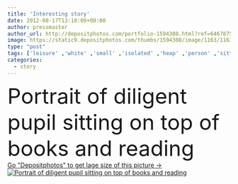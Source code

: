 ```yaml
---
title: 'Interesting story'
date: 2012-08-17T13:10:09+00:00
author: pressmaster
author_url: http://depositphotos.com/portfolio-1594308.html?ref=64678756
image: https://static9.depositphotos.com/thumbs/1594308/image/1163/11634801/api_thumb_450.jpg?forcejpeg=true
type: "post"
tags: ['leisure' ,'white' ,'small' ,'isolated' ,'heap' ,'person' ,'sitting' ,'people' ,'portrait' ,'cute' ,'child' ,'youth' ,'stack' ,'boy' ,'childhood' ,'children' ,'preschool' ,'kid' ,'Wisdom' ,'elementary' ,'preschooler' ,'schoolchildren' ,'reading' ,'book' ,'education' ,'homework' ,'schoolboy' ,'learn' ,'library' ,'literature' ,'top' ,'study' ,'clever' ,'casual' ,'assignment' ,'serious' ,'handsome' ,'pile' ,'books' ,'reader' ,'schoolchild' ,'isolation' ,'knowledge' ,'primary' ,'story' ,'intelligent' ,'interested' ,'diligent' ]
categories: 
  - story
---
```

<div aling="center">
            <font size="60"> Portrait of diligent pupil sitting on top of books and reading</font>   
</div>
<div>
    <a href='https://depositphotos.com/11634801/stock-photo-interesting-story.html?ref=64678756' target=_blank > Go "Depositphotos" to get lage size of this picture ->
        <img href='https://depositphotos.com/11634801/stock-photo-interesting-story.html?ref=64678756' src='https://static9.depositphotos.com/1594308/1163/i/950/depositphotos_11634801-stock-photo-interesting-story.jpg?forcejpeg=true' alt='Portrait of diligent pupil sitting on top of books and reading' >
    </a>
</div>
